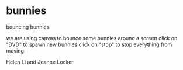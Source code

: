 # bunnies
bouncing bunnies

we are using canvas to bounce some bunnies around a screen
click on "DVD" to spawn new bunnies
click on "stop" to stop everything from moving

Helen Li and Jeanne Locker
